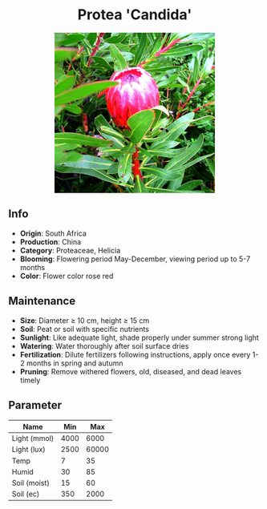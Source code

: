 <h1 align='center'>Protea 'Candida'</h1>
<p align="center">
    <img 
        align='center'
        width='320'
        src="../images/protea candida.png" 
        alt='Protea 'Candida'' />
</p>

## Info

 - **Origin**: South Africa
 - **Production**: China
 - **Category**: Proteaceae, Helicia
 - **Blooming**: Flowering period May-December, viewing period up to 5-7 months
 - **Color**: Flower color rose red

## Maintenance

 - **Size**: Diameter ≥ 10 cm, height ≥ 15 cm
 - **Soil**: Peat or soil with specific nutrients
 - **Sunlight**: Like adequate light, shade properly under summer strong light
 - **Watering**: Water thoroughly after soil surface dries
 - **Fertilization**: Dilute fertilizers following instructions, apply once every 1-2 months in spring and autumn
 - **Pruning**: Remove withered flowers, old, diseased, and dead leaves timely

## Parameter

| Name         | Min  | Max   |
|--------------|------|-------|
| Light (mmol) | 4000 | 6000  |
| Light (lux)  | 2500 | 60000 |
| Temp         | 7    | 35    |
| Humid        | 30   | 85    |
| Soil (moist) | 15   | 60    |
| Soil (ec)    | 350  | 2000  |